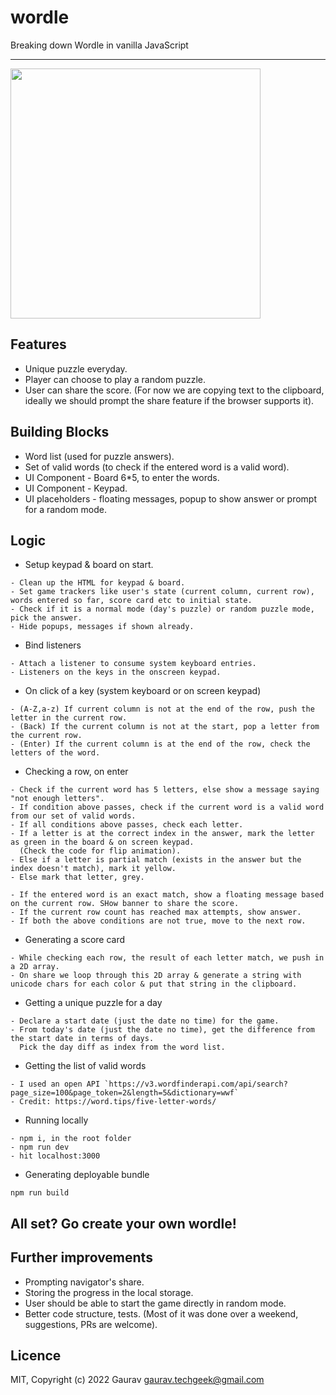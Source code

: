 # wordle
Breaking down Wordle in vanilla JavaScript
<hr>
<img height="400" src="https://media-exp1.licdn.com/dms/image/C5622AQFjbn8pUlzMew/feedshare-shrink_800/0/1644127192299?e=1647475200&v=beta&t=ZuJmFOWhh8BWPnTjCh-xiZ2Mx_qnYUI2yHUUAfpPFAE">

## Features
- Unique puzzle everyday.
- Player can choose to play a random puzzle.
- User can share the score. (For now we are copying text to the clipboard,
  ideally we should prompt the share feature if the browser supports it).

## Building Blocks
- Word list (used for puzzle answers).
- Set of valid words (to check if the entered word is a valid word).
- UI Component - Board 6*5, to enter the words.
- UI Component - Keypad.
- UI placeholders - floating messages, popup to show answer or prompt for a random mode.  

## Logic 
- Setup keypad & board on start.
```
- Clean up the HTML for keypad & board.
- Set game trackers like user's state (current column, current row), words entered so far, score card etc to initial state.
- Check if it is a normal mode (day's puzzle) or random puzzle mode, pick the answer.
- Hide popups, messages if shown already.
```

- Bind listeners
```
- Attach a listener to consume system keyboard entries.
- Listeners on the keys in the onscreen keypad.
```

- On click of a key (system keyboard or on screen keypad)
```
- (A-Z,a-z) If current column is not at the end of the row, push the letter in the current row.
- (Back) If the current column is not at the start, pop a letter from the current row.
- (Enter) If the current column is at the end of the row, check the letters of the word.
```

- Checking a row, on enter
```
- Check if the current word has 5 letters, else show a message saying "not enough letters".
- If condition above passes, check if the current word is a valid word from our set of valid words.
- If all conditions above passes, check each letter.
- If a letter is at the correct index in the answer, mark the letter as green in the board & on screen keypad.
  (Check the code for flip animation).
- Else if a letter is partial match (exists in the answer but the index doesn't match), mark it yellow.
- Else mark that letter, grey.

- If the entered word is an exact match, show a floating message based on the current row. SHow banner to share the score.
- If the current row count has reached max attempts, show answer.
- If both the above conditions are not true, move to the next row.
```

- Generating a score card
```
- While checking each row, the result of each letter match, we push in a 2D array.
- On share we loop through this 2D array & generate a string with unicode chars for each color & put that string in the clipboard.
```

- Getting a unique puzzle for a day
```
- Declare a start date (just the date no time) for the game.
- From today's date (just the date no time), get the difference from the start date in terms of days. 
  Pick the day diff as index from the word list.
```

- Getting the list of valid words
```
- I used an open API `https://v3.wordfinderapi.com/api/search?page_size=100&page_token=2&length=5&dictionary=wwf`
- Credit: https://word.tips/five-letter-words/
```

- Running locally
```
- npm i, in the root folder
- npm run dev
- hit localhost:3000
```

- Generating deployable bundle
```
npm run build
```

## All set? Go create your own wordle! 

## Further improvements
- Prompting navigator's share.
- Storing the progress in the local storage.
- User should be able to start the game directly in random mode.
- Better code structure, tests. (Most of it was done over a weekend, suggestions, PRs are welcome).

## Licence
MIT, Copyright (c) 2022 Gaurav
gaurav.techgeek@gmail.com

